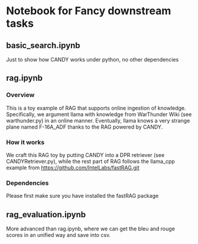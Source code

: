 # Notebook for Fancy downstream tasks

## basic_search.ipynb

Just to show how CANDY works under python, no other dependencies

## rag.ipynb

### Overview

This is a toy example of RAG that supports online ingestion of knowledge. Specifically, we argument llama with
knowledge from WarThunder Wiki (see warthunder.py) in an online manner. Eventually, llama knows a very strange plane
named F-16A_ADF thanks to the RAG powered by CANDY.

### How it works

We craft this RAG toy by putting CANDY into a DPR retriever (see CANDYRetriever.py), while the rest part of RAG follows
the llama_cpp example from https://github.com/IntelLabs/fastRAG.git

### Dependencies

Please first make sure you have installed the fastRAG package

## rag_evaluation.ipynb
More advanced than rag.ipynb, where we can get the bleu and rouge scores in an unified way and save into csv.
